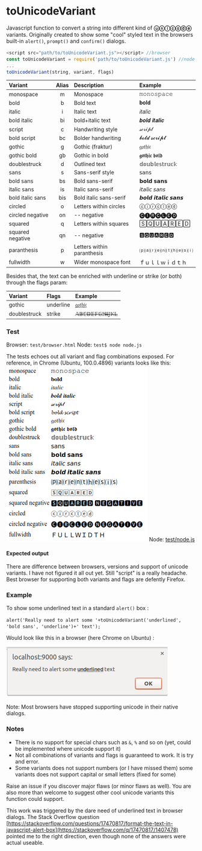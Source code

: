 # toUnicodeVariant

Javascript function to convert a string into different kind of **ⓤⓝⓘⓒⓞⓓⓔ** variants.  Originally created to show some "cool" styled text in the browsers built-in `alert()`, `prompt()` and `confirm()` dialogs.

```javascript
<script src="path/to/toUnicodeVariant.js"></script> //browser
const toUnicodeVariant = require('path/to/toUnicodeVariant.js') //node
...
toUnicodeVariant(string, variant, flags)
```

|Variant     | Alias | Description                   | Example           |
|:--------- |:-----:|:----------------------------- |:----------------- |
| monospace |   m   | Monospace      | 𝚖𝚘𝚗𝚘𝚜𝚙𝚊𝚌𝚎 |
| bold   |   b   | Bold text                        |𝐛𝐨𝐥𝐝  |
| italic  |  i  | Italic text                       | 𝑖𝑡𝑎𝑙𝑖𝑐  |
| bold italic   |   bi   | bold+italic text   | 𝒃𝒐𝒍𝒅 𝒊𝒕𝒂𝒍𝒊𝒄 |
| script     |   c   | Handwriting style         | 𝓈𝒸𝓇𝒾𝓅𝓉    |
| bold script  |  bc   | Bolder handwriting     | 𝓫𝓸𝓵𝓭 𝓼𝓬𝓻𝓲𝓹𝓽      |
| gothic  |   g   |Gothic (fraktur)            | 𝔤𝔬𝔱𝔥𝔦𝔠      |
| gothic bold  |   gb   | Gothic in bold| 𝖌𝖔𝖙𝖍𝖎𝖈 𝖇𝖔𝖑𝖉        |
| doublestruck |   d   | Outlined text        | 𝕕𝕠𝕦𝕓𝕝𝕖𝕤𝕥𝕣𝕦𝕔𝕜 |
| 𝗌𝖺𝗇𝗌   |  s   | Sans-serif style    | 𝗌𝖺𝗇𝗌 |
| bold 𝗌𝖺𝗇𝗌   |  bs   | Bold sans-serif   | 𝗯𝗼𝗹𝗱 𝘀𝗮𝗻𝘀 |
| italic 𝗌𝖺𝗇𝗌   |  is   | Italic sans-serif  | 𝘪𝘵𝘢𝘭𝘪𝘤 𝘴𝘢𝘯𝘴 |
| bold italic sans  |  bis   | Bold italic sans-serif  | 𝙗𝙤𝙡𝙙 𝙞𝙩𝙖𝙡𝙞𝙘 𝙨𝙖𝙣𝙨 |
| circled  |  o   | Letters within circles   | ⓒⓘⓡⓒⓛⓔⓓ |
| circled negative |  on   | -- negative  | 	🅒🅘🅡🅒🅛🅔🅓 |
| squared  |  q   | Letters within squares   | 🅂🅀🅄🄰🅁🄴🄳 |
| squared negative  |  qn   | -- negative  | 🆂🆀🆄🅰🆁🅴🅳
| paranthesis   |  p   | Letters within paranthesis  | ⒫⒜⒭⒠⒩⒯⒣⒠⒮⒤ |
| fullwidth  | w   | Wider monospace font   | ｆｕｌｌｗｉｄｔｈ |


Besides that, the text can be enriched with underline or strike (or both) through the flags param:

|Variant     | Flags               | Example           |
|:--------- |:-----|:---------------------------- |
| gothic |   underline   | 𝔤̲𝔬̲𝔱̲𝔥̲𝔦̲𝔠̲|
| doublestruck |   strike   | 𝔸̶𝔹̶ℂ̶𝔻̶𝔼̶𝔽̶𝔾̶ℍ̶𝕀̶𝕁̶𝕂̶𝕃̶ |

### Test
Browser: `test/browser.html`
Node: `test$ node node.js`

The tests echoes out all variant and flag combinations exposed. For reference, in Chrome (Ubuntu, 100.0.4896) variants looks like this:<br>
<img src="media/variants-chrome-100.png">
Node: [test/node.js](test/node.js)

#### Expected output
There are difference between browsers, versions and support of unicode variants. I have not figured it all out yet.  Still "script" is a really
headache. Best browser for supporting both variants and flags are defently Firefox.

### Example

To show some underlined text in a standard `alert()` box :

`alert('Really need to alert some '+toUnicodeVariant('underlined', 'bold sans', 'underline')+' text');`

Would look like this in a browser (here Chrome on Ubuntu) :

![alt text](media/alert.png)

Note: Most browsers have stopped supporting unicode in their native dialogs.

### Notes

* There is no support for special chars such as `&`, `%` and so on (yet, could be implemented where unicode support it)
* Not all combinations of variants and flags is guaranteed to work. It is try and error. 
* Some variants does not support numbers (or I have missed them) some variants does not support capital or small letters (fixed for some)

Raise an issue if you discover major flaws (or minor flaws as well). You are also more than welcome to suggest other cool unicode variants this function could support.

This work was triggered by the dare need of underlined text in browser dialogs.  The Stack Overflow question [https://stackoverflow.com/questions/17470817/format-the-text-in-javascript-alert-box](https://stackoverflow.com/q/17470817/1407478) pointed me to the right direction, even though none of the answers were actual useable. 

